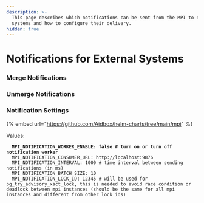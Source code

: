 ```yaml
---
description: >-
  This page describes which notifications can be sent from the MPI to external
  systems and how to configure their delivery.
hidden: true
---
```


# Notifications for External Systems

### Merge Notifications



### Unmerge Notifications



### Notification Settings

{% embed url="https://github.com/Aidbox/helm-charts/tree/main/mpi" %}

Values:

<pre class="language-yaml"><code class="lang-yaml"><strong>  MPI_NOTIFICATION_WORKER_ENABLE: false # turn on or turn off notification worker
</strong>  MPI_NOTIFICATION_CONSUMER_URL: http://localhost:9876
  MPI_NOTIFICATION_INTERVAL: 1000 # time interval between sending notifications (in ms)
  MPI_NOTIFICATION_BATCH_SIZE: 10
  MPI_NOTIFICATION_LOCK_ID: 12345 # will be used for pg_try_advisory_xact_lock, this is needed to avoid race condition or deadlock between mpi instances (should be the same for all mpi instances and different from other lock ids)
</code></pre>

